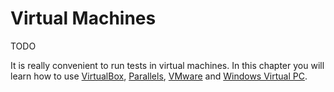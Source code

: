 # Virtual Machines

TODO

It is really convenient to run tests in virtual machines. In this chapter you will learn how to use [VirtualBox](https://www.virtualbox.org/), [Parallels](http://www.parallels.com/), [VMware](http://www.vmware.com/) and [Windows Virtual PC](http://www.microsoft.com/windows/virtual-pc/).
